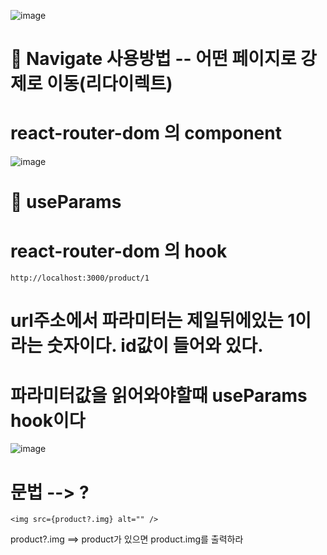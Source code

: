 

![image](https://github.com/understanding963852/604react/assets/60366769/049f156c-262a-4007-a008-265d6fa43f46)

# 🥯  Navigate 사용방법  -- 어떤 페이지로 강제로 이동(리다이렉트)
# react-router-dom 의 component


![image](https://github.com/understanding963852/604react/assets/60366769/40b60cea-bfbc-4408-b41b-640e512f44ef)


# 🚛   useParams   
# react-router-dom 의 hook

```
http://localhost:3000/product/1
```
#  url주소에서 파라미터는 제일뒤에있는 1이라는 숫자이다. id값이 들어와 있다.
#  파라미터값을 읽어와야할때 useParams   hook이다


![image](https://github.com/understanding963852/604react/assets/60366769/22e2b3a8-2aef-4b9a-8700-22324e179728)


# 문법  --> ?
```
<img src={product?.img} alt="" />

```
product?.img   ==> product가 있으면 product.img를 출력하라




